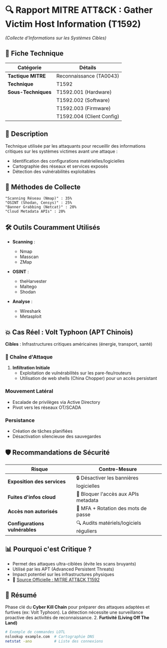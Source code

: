 # 🔍 Rapport MITRE ATT&CK : Gather Victim Host Information (T1592)  
*(Collecte d'Informations sur les Systèmes Cibles)*  

## 📌 Fiche Technique  

| Catégorie               | Détails                     |
|-------------------------|-----------------------------|
| **Tactique MITRE**      | Reconnaissance (TA0043)     |
| **Technique**           | T1592                       |
| **Sous-Techniques**     | T1592.001 (Hardware)        |
|                         | T1592.002 (Software)        |
|                         | T1592.003 (Firmware)        |
|                         | T1592.004 (Client Config)   |

## 📝 Description  
Technique utilisée par les attaquants pour recueillir des informations critiques sur les systèmes victimes avant une attaque :  

- Identification des configurations matérielles/logicielles  
- Cartographie des réseaux et services exposés  
- Détection des vulnérabilités exploitables  

## 🎯 Méthodes de Collecte  

    "Scanning Réseau (Nmap)" : 35%
    "OSINT (Shodan, Censys)" : 25%
    "Banner Grabbing (Netcat)" : 20%
    "Cloud Metadata APIs" : 20%
## 🛠️ Outils Couramment Utilisés

- **Scanning** : 
  - Nmap
  - Masscan
  - ZMap

- **OSINT** :
  - theHarvester
  - Maltego
  - Shodan

- **Analyse** :
  - Wireshark
  - Metasploit

## 💥 Cas Réel : Volt Typhoon (APT Chinois)

**Cibles** : Infrastructures critiques américaines (énergie, transport, santé)

### 🔗 Chaîne d'Attaque

1. **Infiltration Initiale**
   - Exploitation de vulnérabilités sur les pare-feu/routeurs
   - Utilisation de web shells (China Chopper) pour un accès persistant

### Mouvement Latéral

- Escalade de privilèges via Active Directory
- Pivot vers les réseaux OT/SCADA

### Persistance

- Création de tâches planifiées
- Désactivation silencieuse des sauvegardes

## 🛡️ Recommandations de Sécurité

| Risque | Contre-Mesure |
|--------|--------------|
| **Exposition des services** | 🔒 Désactiver les bannières logicielles |
| **Fuites d'infos cloud** | 🚫 Bloquer l'accès aux APIs metadata |
| **Accès non autorisés** | 🔑 MFA + Rotation des mots de passe |
| **Configurations vulnérables** | 🔍 Audits matériels/logiciels réguliers |

## 📊 Pourquoi c'est Critique ?

- Permet des attaques ultra-ciblées (évite les scans bruyants)
- Utilisé par les APT (Advanced Persistent Threats)
- Impact potentiel sur les infrastructures physiques
- 🔗 [Source Officielle : MITRE ATT&CK T1592](https://attack.mitre.org/techniques/T1592/)

## 📌 Résumé

Phase clé du **Cyber Kill Chain** pour préparer des attaques adaptées et furtives (ex: Volt Typhoon). La détection nécessite une surveillance proactive des activités de reconnaissance.
2. **Furtivité (Living Off The Land)**
   ```bash
   # Exemple de commandes LOTL
   nslookup example.com  # Cartographie DNS
   netstat -ano          # Liste des connexions
